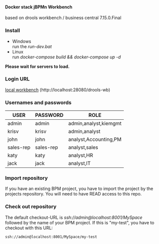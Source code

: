 #### Docker stack jBPMn Workbench
based on drools workbench / business central 7.15.0.Final

### Install
* Windows  
run the *run-dev.bat*
* Linux  
run *docker-compose build && docker-compose up -d*

__Please wait for servers to load.__

### Login URL
[local workbench](http://localhost:28080/drools-wb/kie-wb.jsp)
(http://localhost:28080/drools-wb)

### Usernames and passwords
|USER        |PASSWORD    |ROLE    |
| ---------- |------------|-----------|
|admin       |admin       |admin,analyst,kiemgmt
|krisv       |krisv       |admin,analyst
|john        |john        |analyst,Accounting,PM
|sales-rep   |sales-rep   |analyst,sales
|katy        |katy        |analyst,HR
|jack        |jack        |analyst,IT

### Import repository
If you have an existing BPM project, you have to import the project by the projects repository. You will need to have READ access to this repo.

### Check out repository
The default checkout-URL is *ssh://admin@localhost:8001/MySpace* followed by the name of your BPM project. If this is "my-test", you have to checkout with this URL:  
```
ssh://admin@localhost:8001/MySpace/my-test
```    

